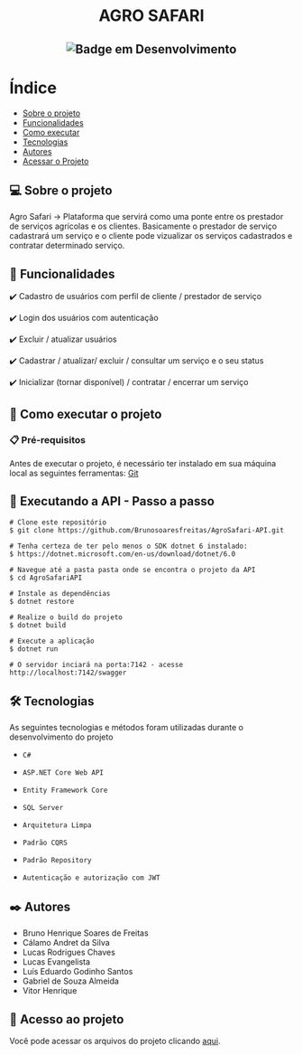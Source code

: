 # <h1 align="center"> AGRO SAFARI </h1>

## <p align="center">![Badge em Desenvolvimento](http://img.shields.io/static/v1?label=STATUS&message=FINALIZADO&color=RED&style=for-the-badge)</p>

# Índice 

* [Sobre o projeto](#-sobre-o-projeto)
* [Funcionalidades](#-funcionalidades)
* [Como executar](#-como-executar-o-projeto)
* [Tecnologias](https://github.com/Brunosoaresfreitas/DevFreela/blob/main/README.md#%EF%B8%8F-tecnologias)
* [Autores](https://github.com/Brunosoaresfreitas/DevFreela/blob/main/README.md#%EF%B8%8F-autores)
* [Acessar o Projeto](#-acesso-ao-projeto)

## 💻 Sobre o projeto

Agro Safari -> Plataforma que servirá como uma ponte entre os prestador de serviços agrícolas e os clientes.
Basicamente o prestador de serviço cadastrará um serviço e o cliente pode vizualizar os serviços cadastrados e contratar determinado serviço.

## 🎯 Funcionalidades

✔️ Cadastro de usuários com perfil de cliente / prestador de serviço

✔️ Login dos usuários com autenticação 

✔️ Excluir / atualizar usuários

✔️ Cadastrar / atualizar/ excluir / consultar um serviço e o seu status

✔️ Inicializar (tornar disponível) / contratar / encerrar um serviço


## 🚀 Como executar o projeto

### 📋 Pré-requisitos

Antes de executar o projeto, é necessário ter instalado em sua máquina local as seguintes ferramentas: [Git](https://git-scm.com/)



## 🎲 Executando a API - Passo a passo

```
# Clone este repositório
$ git clone https://github.com/Brunosoaresfreitas/AgroSafari-API.git

# Tenha certeza de ter pelo menos o SDK dotnet 6 instalado:
$ https://dotnet.microsoft.com/en-us/download/dotnet/6.0

# Navegue até a pasta pasta onde se encontra o projeto da API
$ cd AgroSafariAPI

# Instale as dependências
$ dotnet restore

# Realize o build do projeto
$ dotnet build

# Execute a aplicação 
$ dotnet run

# O servidor inciará na porta:7142 - acesse http://localhost:7142/swagger
```

## 🛠️ Tecnologias

As seguintes tecnologias e métodos foram utilizadas durante o desenvolvimento do projeto

- ``C#``

- ``ASP.NET Core Web API``

- ``Entity Framework Core``

- ``SQL Server``

- ``Arquitetura Limpa``

- ``Padrão CQRS``

- ``Padrão Repository``

- ``Autenticação e autorização com JWT``

## ✒️ Autores
- Bruno Henrique Soares de Freitas
- Cálamo Andret  da Silva
- Lucas Rodrigues Chaves
- Lucas Evangelista
- Luís Eduardo Godinho Santos
- Gabriel de Souza Almeida
- Vitor Henrique


## 📁 Acesso ao projeto
Você pode acessar os arquivos do projeto clicando [aqui](https://github.com/Brunosoaresfreitas/AgroSafariAPI).

